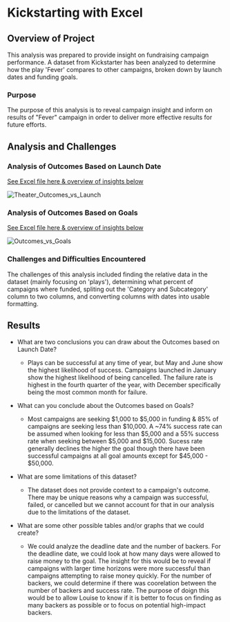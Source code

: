 # Kickstarting with Excel

## Overview of Project
This analysis was prepared to provide insight on fundraising campaign performance. A dataset from Kickstarter has been analyzed to determine how the play 'Fever' compares to other campaigns, broken down by launch dates and funding goals. 

### Purpose
The purpose of this analysis is to reveal campaign insight and inform on results of "Fever" campaign in order to deliver more effective results for future efforts.

## Analysis and Challenges

### Analysis of Outcomes Based on Launch Date
[See Excel file here & overview of insights below](https://github.com/ChalmersMJason/kickstarter-analysis/blob/main/Kickstarter_Challenge.zip)

![Theater_Outcomes_vs_Launch](https://user-images.githubusercontent.com/85259984/128575125-6392fc8e-e75f-4b1a-8c76-858f8eda474b.png)

### Analysis of Outcomes Based on Goals
[See Excel file here & overview of insights below](https://github.com/ChalmersMJason/kickstarter-analysis/blob/main/Kickstarter_Challenge.zip)

![Outcomes_vs_Goals](https://user-images.githubusercontent.com/85259984/128575093-b9fb0b32-a283-4105-ab57-3f25d8907941.png)

### Challenges and Difficulties Encountered
The challenges of this analysis included finding the relative data in the dataset (mainly focusing on 'plays'), determining what percent of campaigns where funded, spliting out the 'Category and Subcategory' column to two columns, and converting columns with dates into usable formatting.

## Results

- What are two conclusions you can draw about the Outcomes based on Launch Date? 
  - Plays can be successful at any time of year, but May and June show the highest likelihood of success. Campaigns launched in January show the highest likelihood of being cancelled. The failure rate is highest in the fourth quarter of the year, with December specifically being the most common month for failure. 

- What can you conclude about the Outcomes based on Goals? 
  -  Most campaigns are seeking $1,000 to $5,000 in funding & 85% of campaigns are seeking less than $10,000. A ~74% success rate can be assumed when looking for less than $5,000 and a 55% success rate when seeking between $5,000 and $15,000. Sucess rate generally declines the higher the goal though there have been successful campaigns at all goal amounts except for $45,000 - $50,000.

- What are some limitations of this dataset?
  -  The dataset does not provide context to a campaign's outcome. There may be unique reasons why a campaign was successful, failed, or cancelled but we cannot account for that in our analysis due to the limitations of the dataset. 

- What are some other possible tables and/or graphs that we could create?
  - We could analyze the deadline date and the number of backers. For the deadline date, we could look at how many days were allowed to raise money to the goal. The insight for this would be to reveal if campaigns with larger time horizons were more successful than campaigns attempting to raise money quickly. For the number of backers, we could determine if there was coorelation between the number of backers and success rate. The purpose of doign this would be to allow Louise to know if it is better to focus on finding as many backers as possible or to focus on potential high-impact backers. 
